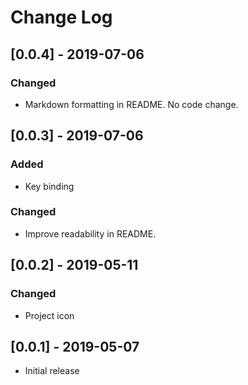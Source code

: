 # Change Log

## [0.0.4] - 2019-07-06
### Changed
- Markdown formatting in README. No code change.

## [0.0.3] - 2019-07-06
### Added
- Key binding

### Changed
- Improve readability in README.

## [0.0.2] - 2019-05-11
### Changed
- Project icon

## [0.0.1] - 2019-05-07
- Initial release
